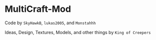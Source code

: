 # MultiCraft-Mod
Code by `SkyHawkB`, `lukas2005`, and `Monstahhh`

Ideas, Design, Textures, Models, and other things by `King of Creepers`
